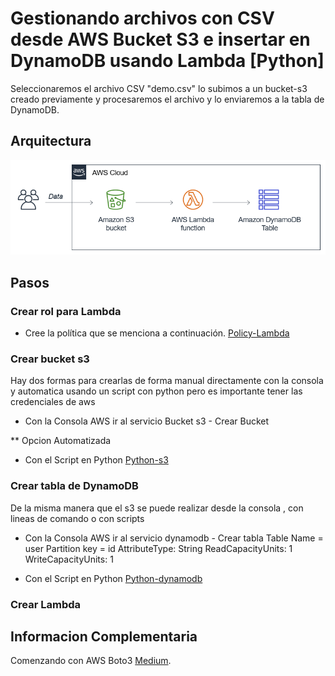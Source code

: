 # Gestionando archivos con CSV desde AWS Bucket S3 e insertar en DynamoDB usando Lambda [Python]

Seleccionaremos el archivo CSV "demo.csv" lo subimos a un bucket-s3 creado previamente y procesaremos el archivo y lo enviaremos a la tabla de DynamoDB.

## Arquitectura

![Esta es una imagen](image/arquitecture.png)

## Pasos

### Crear rol para Lambda

- Cree la política que se menciona a continuación. [Policy-Lambda](policy_iam_lambda.json)

### Crear bucket s3 

Hay dos formas para crearlas de forma manual directamente con la consola y automatica usando un script con python pero es importante tener las credenciales de aws

- Con la Consola AWS ir al servicio Bucket s3 - Crear Bucket 

** Opcion Automatizada

- Con el Script en Python [Python-s3](create_s3_bucket.py)

### Crear tabla de DynamoDB

De la misma manera que el s3 se puede realizar desde la consola , con lineas de comando o con scripts

- Con la Consola AWS ir al servicio dynamodb - Crear tabla
Table Name = user
Partition key = id
AttributeType: String
ReadCapacityUnits: 1
WriteCapacityUnits: 1

- Con el Script en Python [Python-dynamodb](create_Dynamodb.py)

### Crear Lambda


## Informacion Complementaria

Comenzando con AWS Boto3 [Medium](https://medium.com/@luiscelismx/comenzando-con-aws-boto3-876fd0d6686f#:~:text=Boto3%20consiste%20en%20un%20conjunto,los%20servicios%20web%20de%20Amazon.).


